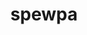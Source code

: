 ---
id: 665
title: spewpa
types: [bug]
image: https://raw.githubusercontent.com/PokeAPI/sprites/master/sprites/pokemon/665.png
---